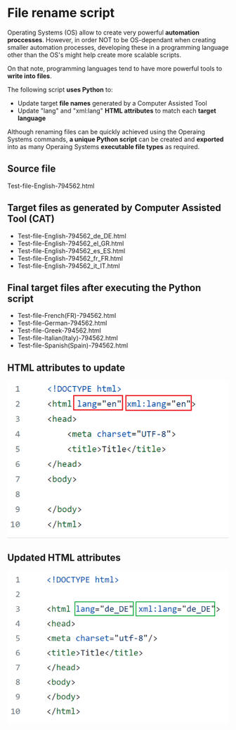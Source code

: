 # File rename script

Operating Systems (OS) allow to create very powerful **automation proccesses**. However, in order NOT to be OS-dependant when creating smaller automation processes, developing these in a programming language other than the OS's might help create more scalable scripts.

On that note, programming languages tend to have more powerful tools to **write into files**.

The following script **uses Python** to:

- Update target **file names** generated by a Computer Assisted Tool
- Update "lang" and "xml:lang" **HTML attributes** to match each **target language**

Although renaming files can be quickly achieved using the Operaing Systems commands, **a unique Python script** can be created and **exported** into as many Operaing Systems **executable file types** as required.

## Source file

Test-file-English-794562.html

## Target files as generated by Computer Assisted Tool (CAT)

- Test-file-English-794562_de_DE.html
- Test-file-English-794562_el_GR.html
- Test-file-English-794562_es_ES.html
- Test-file-English-794562_fr_FR.html
- Test-file-English-794562_it_IT.html

## Final target files after executing the Python script

- Test-file-French(FR)-794562.html
- Test-file-German-794562.html
- Test-file-Greek-794562.html
- Test-file-Italian(Italy)-794562.html
- Test-file-Spanish(Spain)-794562.html

## HTML attributes to update

<img src="\images\html_codes.png">

## Updated HTML attributes

<img src="\images\html_updated.png">
